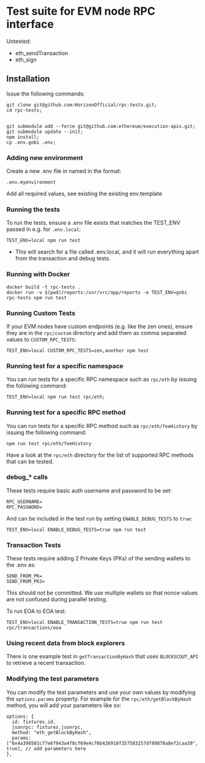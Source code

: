 # Test suite for EVM node RPC interface

Untested:

- eth_sendTransaction
- eth_sign

## Installation

Issue the following commands:

    git clone git@github.com:HorizenOfficial/rpc-tests.git;
    cd rpc-tests;


    git submodule add --force git@github.com:ethereum/execution-apis.git;
    git submodule update --init;
    npm install;
    cp .env.gobi .env;

### Adding new environment

Create a new .env file in named in the format:

    .env.myenvironment

Add all required values, see existing the existing env.template

### Running the tests

To run the tests, ensure a .env file exists that matches the TEST_ENV passed in e.g. for `.env.local`:

    TEST_ENV=local npm run test

- This will search for a file called .env.local, and it will run everything apart from the transaction and debug tests.

### Running with Docker

    docker build -t rpc-tests .
    docker run -v $(pwd)/reports:/usr/src/app/reports -e TEST_ENV=gobi rpc-tests npm run test

### Running Custom Tests

If your EVM nodes have custom endpoints (e.g. like the zen ones), ensure they are in the `rpc/custom` directory and add them as comma separated values to `CUSTOM_RPC_TESTS`:

    TEST_ENV=local CUSTOM_RPC_TESTS=zen,another npm test

### Running test for a specific namespace

You can run tests for a specific RPC namespace such as `rpc/eth` by issuing the following command:

    TEST_ENV=local npm run test rpc/eth;

### Running test for a specific RPC method

You can run tests for a specific RPC method such as `rpc/eth/feeHistory` by issuing the following command:

    npm run test rpc/eth/feeHistory

Have a look at the `rpc/eth` directory for the list of supported RPC methods that can be tested.

### debug_* calls

These tests require basic auth username and password to be set:

    RPC_USERNAME=
    RPC_PASSWORD=

And can be included in the test run by setting `ENABLE_DEBUG_TESTS` to `true`:

    TEST_ENV=local ENABLE_DEBUG_TESTS=true npm run test

### Transaction Tests

These tests require adding 2 Private Keys (PKs) of the sending wallets to the .env as:

    SEND_FROM_PK=
    SEND_FROM_PK2=

This should not be committed.  We use multiple wallets so that nonce values are not confused during parallel testing.

To run EOA to EOA test:

    TEST_ENV=local ENABLE_TRANSACTION_TESTS=true npm run test rpc/transactions/eoa

### Using recent data from block explorers

There is one example test in `getTransactionByHash` that uses `BLOCKSCOUT_API` to retrieve a recent transaction.

### Modifying the test parameters

You can modify the test parameters and use your own values by modifying the `options.params` property. For example for the `rpc/eth/getBlockByHash` method, you will add your parameters like so:

    options: {
      id: fixtures.id,
      jsonrpc: fixtures.jsonrpc,
      method: "eth_getBlockByHash",
      params: ["0x4a390501c77e6f943a4f8cf69e4c76b426918f357583257df89878a8ef2caa39", true], // add parameters here
    },